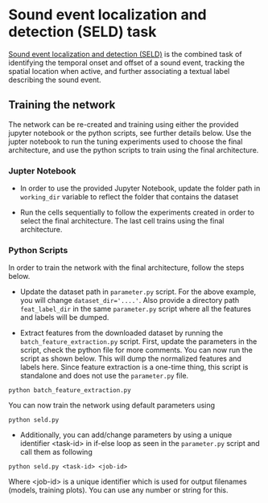 
# Sound event localization and detection (SELD) task
[Sound event localization and detection (SELD)](https://www.aane.in/research/computational-audio-scene-analysis-casa/sound-event-localization-detection-and-tracking) is the combined task of identifying the temporal onset and offset of a sound event, tracking the spatial location when active, and further associating a textual label describing the sound event.
   
## Training the network
The network can be re-created and training using either the provided jupyter notebook or the python scripts, see further details below. Use the jupter notebook to run the tuning experiments used to choose the final architecture, and use the python scripts to train using the final architecture.

### Jupter Notebook
* In order to use the provided Jupyter Notebook, update the folder path in `working_dir` variable to reflect the folder that contains the dataset

* Run the cells sequentially to follow the experiments created in order to select the final architecture. The last cell trains using the final architecture.

### Python Scripts
In order to train the network with the final architecture, follow the steps below.

* Update the dataset path in `parameter.py` script. For the above example, you will change `dataset_dir='....'`. Also provide a directory path `feat_label_dir` in the same `parameter.py` script where all the features and labels will be dumped.

* Extract features from the downloaded dataset by running the `batch_feature_extraction.py` script. First, update the parameters in the script, check the python file for more comments. You can now run the script as shown below. This will dump the normalized features and labels here. Since feature extraction is a one-time thing, this script is standalone and does not use the `parameter.py` file.

```
python batch_feature_extraction.py
```

You can now train the network using default parameters using
```
python seld.py
```

* Additionally, you can add/change parameters by using a unique identifier \<task-id\> in if-else loop as seen in the `parameter.py` script and call them as following
```
python seld.py <task-id> <job-id>
```
Where \<job-id\> is a unique identifier which is used for output filenames (models, training plots). You can use any number or string for this.
